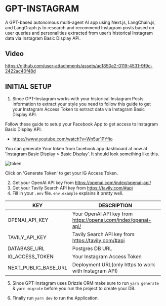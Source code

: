 
# GPT-INSTAGRAM

A GPT-based autonomous multi-agent AI app using Next.js, LangChain.js, and LangGraph.js to research and recommend Instagram posts based on user queries and personalities extracted from user’s historical Instagram data via Instagram Basic Display API.


## Video

https://github.com/user-attachments/assets/ac1850e2-0119-4531-9f9c-2422ac40f48d

## INITIAL SETUP

1. Since GPT-Instagram works with your historical Instagram Posts
    Information to extract your style you need to follow this guide to
    get your Instagram Access Token to extract data via Instagram Basic
    Display API.

Follow these guide to setup your Facebook App to get access to Instagram Basic Display API.

 - https://www.youtube.com/watch?v=Wn5ur1PYfio

You can generate Your token from facebook app dashboard at now at 'Instagram Basic Display > Basic Display'. It should look something like this.

![token](https://github.com/user-attachments/assets/bb7f29e6-6a2f-4fa7-bb6b-6fe6de252529)

Click on 'Generate Token' to get your IG Access Token.


2. Get your OpenAI API key from https://openai.com/index/openai-api/
3. Get your Tavily Search API key from https://tavily.com/#api
4. Fill in your `.env`  file. `env.example` explains it pretty well.

| KEY | DESCRIPTION |
|--|--|
| OPENAI_API_KEY | Your OpenAI API key from https://openai.com/index/openai-api/  |
| TAVILY_API_KEY| Tavily Search API key from https://tavily.com/#api |
| DATABASE_URL| Postgres DB URL  |
| IG_ACCESS_TOKEN| Your Instagram Access Token |
| NEXT_PUBLIC_BASE_URL| Deployment URL(only https to work with Instagram API) |



5. Since GPT-Instagram uses Drizzle ORM make sure to run `yarn generate` & `yarn migrate` before you run the project to create your DB.

6. Finally run `yarn dev` to run the Application.

